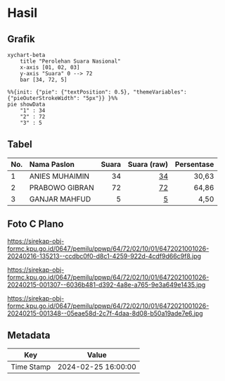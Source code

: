 # Hasil

## Grafik

```mermaid
xychart-beta
    title "Perolehan Suara Nasional"
    x-axis [01, 02, 03]
    y-axis "Suara" 0 --> 72
    bar [34, 72, 5]
```

```mermaid
%%{init: {"pie": {"textPosition": 0.5}, "themeVariables": {"pieOuterStrokeWidth": "5px"}} }%%
pie showData
    "1" : 34
    "2" : 72
    "3" : 5
```

## Tabel

| No. | Nama Paslon    | Suara | Suara (raw) | Persentase |
|:--- |:-------------- | -----:| -----------:| ----------:|
| 1   | ANIES MUHAIMIN | 34    | [34][p-1]   | 30,63      |
| 2   | PRABOWO GIBRAN | 72    | [72][p-2]   | 64,86      |
| 3   | GANJAR MAHFUD  | 5     | [5][p-3]    | 4,50       |


[p-1]: https://github.com/gigit-pemilu/pemilu-2024/blob/main/pilpres/hitung-suara/sub/64-kalimantan-timur/sub/72-kota-samarinda/sub/02-samarinda-seberang/sub/1001-sungai-keledang/sub/026-tps/sub/paslon-1.txt
[p-2]: https://github.com/gigit-pemilu/pemilu-2024/blob/main/pilpres/hitung-suara/sub/64-kalimantan-timur/sub/72-kota-samarinda/sub/02-samarinda-seberang/sub/1001-sungai-keledang/sub/026-tps/sub/paslon-2.txt
[p-3]: https://github.com/gigit-pemilu/pemilu-2024/blob/main/pilpres/hitung-suara/sub/64-kalimantan-timur/sub/72-kota-samarinda/sub/02-samarinda-seberang/sub/1001-sungai-keledang/sub/026-tps/sub/paslon-3.txt

## Foto C Plano

https://sirekap-obj-formc.kpu.go.id/0647/pemilu/ppwp/64/72/02/10/01/6472021001026-20240216-135213--ccdbc0f0-d8c1-4259-922d-4cdf9d66c9f8.jpg

https://sirekap-obj-formc.kpu.go.id/0647/pemilu/ppwp/64/72/02/10/01/6472021001026-20240215-001307--6036b481-d392-4a8e-a765-9e3a649e1435.jpg

https://sirekap-obj-formc.kpu.go.id/0647/pemilu/ppwp/64/72/02/10/01/6472021001026-20240215-001348--05eae58d-2c7f-4daa-8d08-b50a19ade7e6.jpg


## Metadata

| Key        | Value               |
| ---------- | ------------------- |
| Time Stamp | 2024-02-25 16:00:00 |



